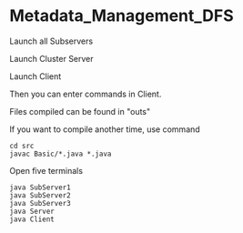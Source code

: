 # Metadata_Management_DFS
Launch all Subservers

Launch Cluster Server

Launch Client

Then you can enter commands in Client.

Files compiled can be found in "outs"

If you want to compile another time, use command

```
cd src
javac Basic/*.java *.java
```


Open five terminals

```
java SubServer1
java SubServer2
java SubServer3
java Server
java Client
```
